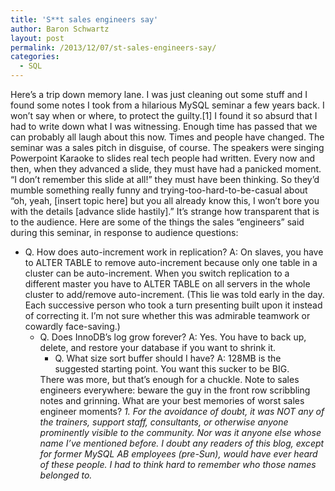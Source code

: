 ```yaml
---
title: 'S**t sales engineers say'
author: Baron Schwartz
layout: post
permalink: /2013/12/07/st-sales-engineers-say/
categories:
  - SQL
---
```

Here&#8217;s a trip down memory lane. I was just cleaning out some stuff and I found some notes I took from a hilarious MySQL seminar a few years back. I won&#8217;t say when or where, to protect the guilty.[1] 
I found it so absurd that I had to write down what I was witnessing. Enough time has passed that we can probably all laugh about this now. Times and people have changed. 
The seminar was a sales pitch in disguise, of course. The speakers were singing Powerpoint Karaoke to slides real tech people had written. Every now and then, when they advanced a slide, they must have had a panicked moment. &#8220;I don&#8217;t remember this slide at all!&#8221; they must have been thinking. So they&#8217;d mumble something really funny and trying-too-hard-to-be-casual about &#8220;oh, yeah, [insert topic here] but you all already know this, I won&#8217;t bore you with the details [advance slide hastily].&#8221; It&#8217;s strange how transparent that is to the audience. 
Here are some of the things the sales &#8220;engineers&#8221; said during this seminar, in response to audience questions: 
*   Q. How does auto-increment work in replication? A: On slaves, you have to ALTER TABLE to remove auto-increment because only one table in a cluster can be auto-increment. When you switch replication to a different master you have to ALTER TABLE on all servers in the whole cluster to add/remove auto-increment. (This lie was told early in the day. Each successive person who took a turn presenting built upon it instead of correcting it. I&#8217;m not sure whether this was admirable teamwork or cowardly face-saving.) 
    *   Q. Does InnoDB&#8217;s log grow forever? A: Yes. You have to back up, delete, and restore your database if you want to shrink it. 
        *   Q. What size sort buffer should I have? A: 128MB is the suggested starting point. You want this sucker to be BIG. </ul> 
            There was more, but that&#8217;s enough for a chuckle. Note to sales engineers everywhere: beware the guy in the front row scribbling notes and grinning. 
            What are your best memories of worst sales engineer moments? 
            *1. For the avoidance of doubt, it was NOT any of the trainers, support staff, consultants, or otherwise anyone prominently visible to the community. Nor was it anyone else whose name I&#8217;ve mentioned before. I doubt any readers of this blog, except for former MySQL AB employees (pre-Sun), would have ever heard of these people. I had to think hard to remember who those names belonged to.*